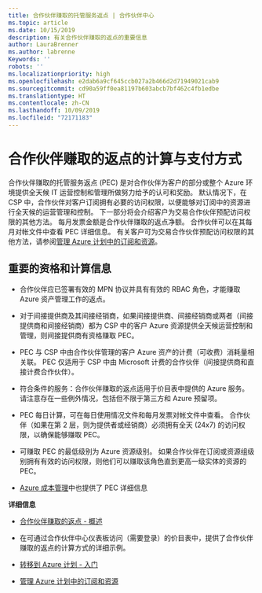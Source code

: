 ```yaml
---
title: 合作伙伴赚取的托管服务返点 | 合作伙伴中心
ms.topic: article
ms.date: 10/15/2019
description: 有关合作伙伴赚取的返点的重要信息
author: LauraBrenner
ms.author: labrenne
Keywords: ''
robots: ''
ms.localizationpriority: high
ms.openlocfilehash: e2dab6a9cf645ccb027a2b466d2d71949021cab9
ms.sourcegitcommit: cd90a59ff0ea81197b603abcb7bf462c4fb1edbe
ms.translationtype: HT
ms.contentlocale: zh-CN
ms.lasthandoff: 10/09/2019
ms.locfileid: "72171183"
---
```

# <a name="how-the-partner-earned-credit-is-calculated-and-paid"></a>合作伙伴赚取的返点的计算与支付方式

合作伙伴赚取的托管服务返点 (PEC) 是对合作伙伴为客户的部分或整个 Azure 环境提供全天候 IT 运营控制和管理所做努力给予的认可和奖励。 默认情况下，在 CSP 中，合作伙伴对客户订阅拥有必要的访问权限，以便能够对订阅中的资源进行全天候的运营管理和控制。 下一部分将会介绍客户为交易合作伙伴预配访问权限的其他方法。 每月发票金额是合作伙伴赚取的返点净额。 合作伙伴可以在其每月对帐文件中查看 PEC 详细信息。 有关客户可为交易合作伙伴预配访问权限的其他方法，请参阅[管理 Azure 计划中的订阅和资源](azure-plan-manage.md)。

## <a name="important-eligibility-and-calculation-information"></a>重要的资格和计算信息

- 合作伙伴应已签署有效的 MPN 协议并具有有效的 RBAC 角色，才能赚取 Azure 资产管理工作的返点。 

- 对于间接提供商及其间接经销商，如果间接提供商、间接经销商或两者（间接提供商和间接经销商）都为 CSP 中的客户 Azure 资源提供全天候运营控制和管理，则间接提供商有资格赚取 PEC。

- PEC 与 CSP 中由合作伙伴管理的客户 Azure 资产的计费（可收费）消耗量相关联。 PEC 仅适用于 CSP 中由 Microsoft 计费的合作伙伴（间接提供商和直接计费合作伙伴）。 

- 符合条件的服务：合作伙伴赚取的返点适用于价目表中提供的 Azure 服务。  请注意存在一些例外情况，包括但不限于第三方和 Azure 预留项。 

- PEC 每日计算，可在每日使用情况文件和每月发票对帐文件中查看。 合作伙伴（如果在第 2 层，则为提供者或经销商）必须拥有全天 (24x7) 的访问权限，以确保能够赚取 PEC。  

- 可赚取 PEC 的最低级别为 Azure 资源级别。 如果合作伙伴在订阅或资源组级别拥有有效的访问权限，则他们可以赚取该角色直到更高一级实体的资源的 PEC。  

- [Azure 成本管理](https://go.microsoft.com/fwlink/?linkid=2106482)中也提供了 PEC 详细信息

 
 **详细信息**

- [合作伙伴赚取的返点 - 概述](partner-earned-credit.md)

- 在可通过合作伙伴中心仪表板访问（需要登录）的价目表中，提供了合作伙伴赚取的返点的计算方式的详细示例。

- [转移到 Azure 计划 - 入门](azure-plan-get-started.md)

- [管理 Azure 计划中的订阅和资源](azure-plan-manage.md)


